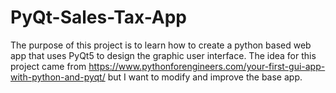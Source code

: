 # PyQt-Sales-Tax-App

The purpose of this project is to learn how to create a python based web app that uses PyQt5 to design the graphic user interface. The idea for this project came from https://www.pythonforengineers.com/your-first-gui-app-with-python-and-pyqt/ but I want to modify and improve the base app. 


